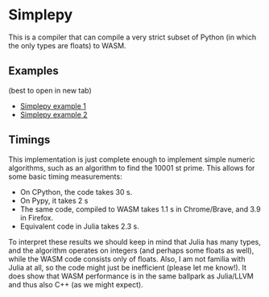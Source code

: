 # Simplepy

This is a compiler that can compile a very strict subset of Python (in
which the only types are floats) to WASM.

## Examples

(best to open in new tab)

* <a href="http://htmlpreview.github.io/?https://github.com/almarklein/pywasm/blob/master/simplepy/simplepy1.html" target="_blank">
  Simplepy example 1</a>
* <a href="http://htmlpreview.github.io/?https://github.com/almarklein/pywasm/blob/master/simplepy/simplepy2.html" target="_blank">
  Simplepy example 2</a>


## Timings

This implementation is just complete enough to implement simple numeric algorithms,
such as an algorithm to find the 10001 st prime. This allows for some basic
timing measurements:
    
* On CPython, the code takes 30 s.
* On Pypy, it takes 2 s
* The same code, compiled to WASM takes 1.1 s in Chrome/Brave, and 3.9 in Firefox.
* Equivalent code in Julia takes 2.3 s.

To interpret these results we should keep in mind that Julia has many
types, and the algorithm operates on integers (and perhaps some floats
as well), while the WASM code consists only of floats. Also, I am not
familia with Julia at all, so the code might just be inefficient (please
let me know!). It does show that WASM performance is in the same
ballpark as Julia/LLVM and thus also C++ (as we might expect).
